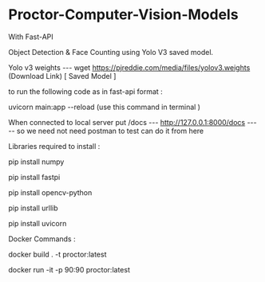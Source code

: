 # Proctor-Computer-Vision-Models
With Fast-API

Object Detection &amp; Face Counting using Yolo V3 saved model.

Yolo v3 weights --- wget https://pjreddie.com/media/files/yolov3.weights (Download Link) [ Saved Model ]

to run the following code as in fast-api format :

uvicorn main:app --reload (use this command in terminal )

When connected to local server put /docs --- http://127.0.0.1:8000/docs ----- so we need not need postman to test can do it from here

Libraries required to install :

pip install numpy

pip install fastpi

pip install opencv-python

pip install urllib

pip install uvicorn

Docker Commands :

docker build . -t proctor:latest

docker run -it -p 90:90 proctor:latest
